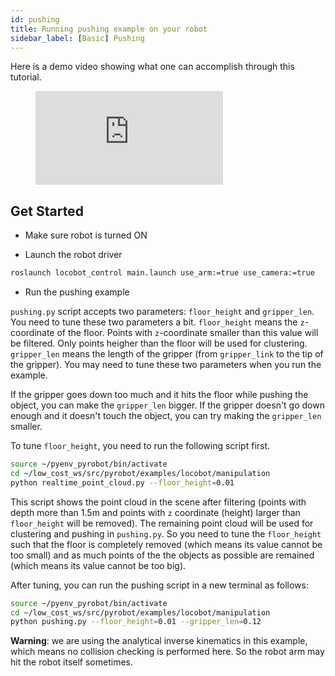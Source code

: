 ```yaml
---
id: pushing
title: Running pushing example on your robot
sidebar_label: [Basic] Pushing
---
```


Here is a demo video showing what one can accomplish through this tutorial.
<figure class="video_container">
  <iframe class="doc_vid" src="https://www.youtube.com/embed/p9NNsDWe9sg" frameborder="0" allow="accelerometer; autoplay; encrypted-media; gyroscope; picture-in-picture" allowfullscreen></iframe>
</figure>

## Get Started

* Make sure robot is turned ON

* Launch the robot driver
<!--DOCUSAURUS_CODE_TABS-->
<!--Launch driver-->
```bash
roslaunch locobot_control main.launch use_arm:=true use_camera:=true
```
<!--END_DOCUSAURUS_CODE_TABS--> 

* Run the pushing example

`pushing.py` script accepts two parameters: `floor_height` and `gripper_len`. You need to tune these two parameters a bit. `floor_height` means the `z`-coordinate of the floor. Points with `z`-coordinate smaller than
this value will be filtered. Only points heigher than the floor will be used for clustering. `gripper_len`
means the length of the gripper (from `gripper_link` to the tip of the gripper). You may need to tune these
two parameters when you run the example. 

If the gripper goes down too much and it hits the floor while pushing the object, you can make the `gripper_len` bigger. If the gripper doesn't go down enough and it doesn't touch the object, you can try making the `gripper_len` smaller.

To tune `floor_height`, you need to run the following script first.
<!--DOCUSAURUS_CODE_TABS-->
<!--Visualize filtered point cloud-->
```bash
source ~/pyenv_pyrobot/bin/activate
cd ~/low_cost_ws/src/pyrobot/examples/locobot/manipulation
python realtime_point_cloud.py --floor_height=0.01
```
<!--END_DOCUSAURUS_CODE_TABS--> 

This script shows the point cloud in the scene after filtering (points with depth more than 1.5m and points with `z` coordinate (height) larger than `floor_height` will be removed). The remaining point cloud will be used for clustering and pushing in `pushing.py`. So you need to tune the `floor_height` such that the floor is completely removed (which means its value cannot be too small) and as much points of the the objects as possible are remained (which means its value cannot be too big).

After tuning, you can run the pushing script in a new terminal as follows:

<!--DOCUSAURUS_CODE_TABS-->
<!--Run pushing script-->
```bash
source ~/pyenv_pyrobot/bin/activate
cd ~/low_cost_ws/src/pyrobot/examples/locobot/manipulation
python pushing.py --floor_height=0.01 --gripper_len=0.12
```
<!--END_DOCUSAURUS_CODE_TABS--> 


**Warning**: we are using the analytical inverse kinematics in this example, which means
no collision checking is performed here. So the robot arm may hit the robot itself sometimes.
